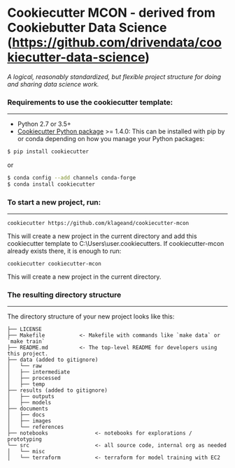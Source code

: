 # Cookiecutter MCON - derived from Cookiebutter Data Science (https://github.com/drivendata/cookiecutter-data-science)

_A logical, reasonably standardized, but flexible project structure for doing and sharing data science work._

### Requirements to use the cookiecutter template:
-----------
 - Python 2.7 or 3.5+
 - [Cookiecutter Python package](http://cookiecutter.readthedocs.org/en/latest/installation.html) >= 1.4.0: This can be installed with pip by or conda depending on how you manage your Python packages:

``` bash
$ pip install cookiecutter
```

or

``` bash
$ conda config --add channels conda-forge
$ conda install cookiecutter
```


### To start a new project, run:
------------

    cookiecutter https://github.com/klageand/cookiecutter-mcon

This will create a new project in the current directory and add this cookiecutter template to C:\Users\user\.cookiecutters\.
If cookiecutter-mcon already exists there, it is enough to run:
    
    cookiecutter cookiecutter-mcon

This will create a new project in the current directory.

### The resulting directory structure
------------

The directory structure of your new project looks like this: 

```
├── LICENSE
├── Makefile           <- Makefile with commands like `make data` or `make train`
├── README.md          <- The top-level README for developers using this project.
├── data (added to gitignore)
│   └── raw
│   ├── intermediate
│   ├── processed
│   ├── temp
├── results (added to gitignore)
│   ├── outputs
│   ├── models
├── documents
│   ├── docs
│   ├── images
│   └── references
├── notebooks               <- notebooks for explorations / prototyping
└── src                     <- all source code, internal org as needed
│   └── misc
│   └── terraform           <- terraform for model training with EC2
```
